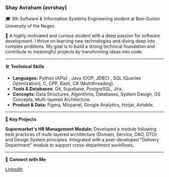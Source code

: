 ### Shay Avraham (avrshay)

🎓 3th Software & Information Systems Engineering student at Ben-Gurion University of the Negev.

🚀 A highly motivated and curious student with a deep passion for software development. I thrive on learning new technologies and diving deep into complex problems. My goal is to build a strong technical foundation and contribute to meaningful projects by transforming ideas into code.

-----

🛠️ **Technical Skills**

  * **Languages:** Python (APIs) , Java (OOP, JDBC) , SQL (Queries Optimization), C, CPP, Bash, C# (Multithreading).
  * **Tools & Databases:** Git, Supabase, PostgreSQL, Jira.
  * **Concepts:** Data Structures, Algorithms, Databases, System Design, OS Concepts, Multi-layered Architecture.
  * **Product & Data:** Figma, Mixpanel, Google Analytics, Hotjar, Airtable.

-----

📂 **Key Projects**

 **Supermarket's HR Management Module:**
        Developed a module following best practices of multi-layered architecture (Domain, Service, DAO, DTO) and Design System principles.
        Integrated with a peer-developed "Delivery Department" module to support cross-department workflows.

-----

🔗 **Connect with Me**

 [LinkedIn](https://www.linkedin.com/in/shay-avraham-linkedin)
 
